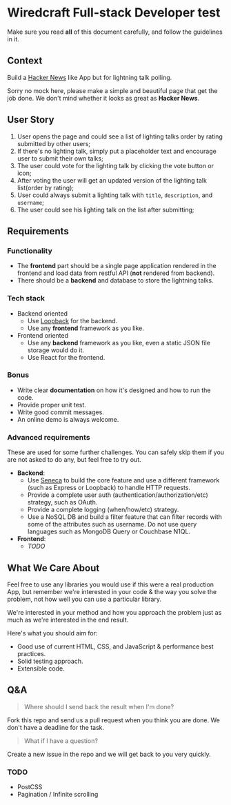 # Wiredcraft Full-stack Developer test

Make sure you read **all** of this document carefully, and follow the guidelines in it.

## Context

Build a [Hacker News](https://news.ycombinator.com/) like App but for lightning talk polling.

Sorry no mock here, please make a simple and beautiful page that get the job done. We don't mind whether it looks as great as **Hacker News**.

## User Story

1. User opens the page and could see a list of lighting talks order by rating submitted by other users;
2. If there's no lighting talk, simply put a placeholder text and encourage user to submit their own talks;
3. The user could vote for the lighting talk by clicking the vote button or icon;
4. After voting the user will get an updated version of the lighting talk list(order by rating);
5. User could always submit a lighting talk with `title`, `description`, and `username`;
6. The user could see his lighting talk on the list after submitting;

## Requirements

### Functionality

- The **frontend** part should be a single page application rendered in the frontend and load data from restful API (**not** rendered from backend).
- There should be a **backend** and database to store the lightning talks.

### Tech stack

- Backend oriented
    - Use [Loopback](http://loopback.io/) for the backend.
    - Use any **frontend** framework as you like.
- Frontend oriented
    - Use any **backend** framework as you like, even a static JSON file storage would do it.
    - Use React for the frontend.

### Bonus

- Write clear **documentation** on how it's designed and how to run the code.
- Provide proper unit test.
- Write good commit messages.
- An online demo is always welcome.

### Advanced requirements

These are used for some further challenges. You can safely skip them if you are not asked to do any, but feel free to try out.

- **Backend**:
    - Use [Seneca](http://senecajs.org/) to build the core feature and use a different framework (such as Express or Loopback) to handle HTTP requests.
    - Provide a complete user auth (authentication/authorization/etc) strategy, such as OAuth.
    - Provide a complete logging (when/how/etc) strategy.
    - Use a NoSQL DB and build a filter feature that can filter records with some of the attributes such as username. Do not use query languages such as MongoDB Query or Couchbase N1QL.
- **Frontend**:
    - *TODO*

## What We Care About

Feel free to use any libraries you would use if this were a real production App, but remember we're interested in your code & the way you solve the problem, not how well you can use a particular library.

We're interested in your method and how you approach the problem just as much as we're interested in the end result.

Here's what you should aim for:

- Good use of current HTML, CSS, and JavaScript & performance best practices.
- Solid testing approach.
- Extensible code.

## Q&A

> Where should I send back the result when I'm done?

Fork this repo and send us a pull request when you think you are done. We don't have a deadline for the task.

> What if I have a question?

Create a new issue in the repo and we will get back to you very quickly.

### TODO

- PostCSS
- Pagination / Infinite scrolling
